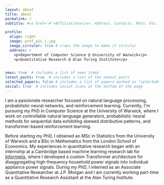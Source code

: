 ```yaml
---
layout: about
title: about
permalink: /
subtitle: #<a href='#'>Affiliations</a>. Address. Contacts. Moto. Etc.

profile:
  align: right
  image: prof_pic_1.jpg
  image_circular: true # crops the image to make it circular
  address: >
    <p>Department of Computer Science @ University of Warwick</p>
    <p>Quantitative Research @ Alan Turing Institute</p>
  

news: true  # includes a list of news items
latest_posts: true  # includes a list of the newest posts
selected_papers: false # includes a list of papers marked as "selected={true}"
social: true  # includes social icons at the bottom of the page
---
```


<!-- Write your biography here. Tell the world about yourself. Link to your favorite [subreddit](http://reddit.com). You can put a picture in, too. The code is already in, just name your picture `prof_pic.jpg` and put it in the `img/` folder.

Put your address / P.O. box / other info right below your picture. You can also disable any of these elements by editing `profile` property of the YAML header of your `_pages/about.md`. Edit `_bibliography/papers.bib` and Jekyll will render your [publications page](/al-folio/publications/) automatically.

Link to your social media connections, too. This theme is set up to use [Font Awesome icons](http://fortawesome.github.io/Font-Awesome/) and [Academicons](https://jpswalsh.github.io/academicons/), like the ones below. Add your Facebook, Twitter, LinkedIn, Google Scholar, or just disable all of them. -->


I am a passionate researcher focused on natural language processing, probabilistic neural networks, and reinforcement learning. Currently, I'm pursuing my PhD in Computer Science at the University of Warwick, where I work on controllable natural language generators, probabilistic neural methods for sequential data exhibiting skewed distributive patterns, and transformer-based reinforcement learning.

Before starting my PhD, I obtained an MSc in Statistics from the University of Warwick and a BSc in Mathematics from the London School of Economics. My experiences in quantitative research began with an internship at a Cambridge based machine learning research lab for [Informetis](https://www.informetis.com/en/), where I developed a custom Transformer architecture for disaggregating high-frequency household power signals into individual appliance power signals.
During my PhD, I interned as an Associate Quantitative Researcher at J.P. Morgan and I am currently working part-time as a Quantitative Research Assistant at the Alan Turing Institute.